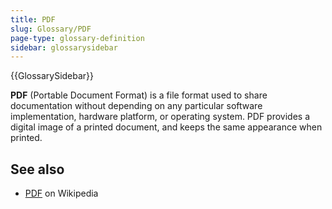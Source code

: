 ```yaml
---
title: PDF
slug: Glossary/PDF
page-type: glossary-definition
sidebar: glossarysidebar
---
```


{{GlossarySidebar}}

**PDF** (Portable Document Format) is a file format used to share documentation without depending on any particular software implementation, hardware platform, or operating system. PDF provides a digital image of a printed document, and keeps the same appearance when printed.

## See also

- [PDF](https://en.wikipedia.org/wiki/Portable_Document_Format) on Wikipedia
